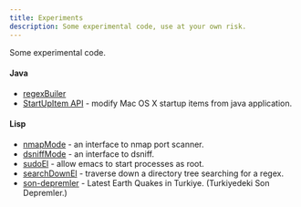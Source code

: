 ```yaml
---
title: Experiments
description: Some experimental code, use at your own risk.
---
```


Some experimental code.

#### Java
 - [regexBuiler](/regexBuilder.markdown)
 - [StartUpItem API](/startUpItemApi.markdown) - modify Mac OS X startup items from java application.

#### Lisp
 - [nmapMode](/nmapMode.markdown)  - an interface to nmap port scanner.
 - [dsniffMode](/dsniffMode.markdown)  - an interface to dsniff.
 - [sudoEl](/sudoEl.markdown) - allow emacs to start processes as root.
 - [searchDownEl](http://github.com/nakkaya/emacs/blob/master/int/searchDown.el) - traverse down a directory tree searching for a regex.
 - [son-depremler](http://son-depremler.nakkaya.com/) - Latest Earth Quakes in Turkiye. (Turkiyedeki Son Depremler.)

